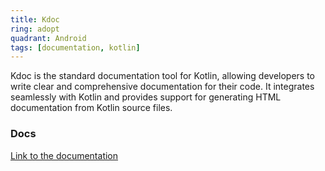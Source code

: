 ```yaml
---
title: Kdoc
ring: adopt
quadrant: Android
tags: [documentation, kotlin]
---
```


Kdoc is the standard documentation tool for Kotlin, allowing developers to write clear and comprehensive documentation for their code. It integrates seamlessly with Kotlin and provides support for generating HTML documentation from Kotlin source files.

### Docs

[Link to the documentation](https://kotlinlang.org/docs/kdoc.html)
